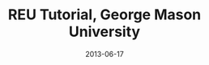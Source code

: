 ---
title: "REU Tutorial, George Mason University"
collection: talks
type: "Seminar" 
permalink: /talks/2013talk3
venue: "Fairfax, VA"
date: 2013-06-17
location: "Fairfax, VA"
---